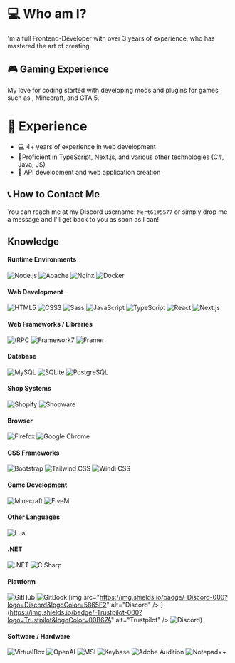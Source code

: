# 💻 Who am I?

'm a full Frontend-Developer with over 3 years of experience, who has mastered the art of creating.

## 🎮 Gaming Experience

My love for coding started with developing mods and plugins for games such as , Minecraft, and GTA 5.

# 🚀 Experience

- 💻 4+ years of experience in web development
- 🔨Proficient in TypeScript, Next.js, and various other technologies (C#, Java, JS)
- 🚀 API development and web application creation

## 📞 How to Contact Me

You can reach me at my Discord username: `Mert61#5577` or simply drop me a message and I'll get back to you as soon as I can!

## Knowledge

#### Runtime Environments

<img src="https://img.shields.io/badge/-Node.js-000?logo=Node.js&logoColor=339933" alt="Node.js" /> <img src="https://img.shields.io/badge/-Apache-000?logo=Apache&logoColor=D22128" alt="Apache" /> <img src="https://img.shields.io/badge/-Nginx-000?logo=Nginx&logoColor=009639" alt="Nginx" /> <img src="https://img.shields.io/badge/-Docker-000?logo=Docker&logoColor=2496ED" alt="Docker" />

#### Web Development

<img src="https://img.shields.io/badge/-HTML5-000?logo=HTML5&logoColor=E34F26" alt="HTML5" /> <img src="https://img.shields.io/badge/-CSS3-000?logo=CSS3&logoColor=1572B6" alt="CSS3" /> <img src="https://img.shields.io/badge/-Sass-000?logo=Sass&logoColor=CC6699" alt="Sass" /> <img src="https://img.shields.io/badge/-JavaScript-000?logo=JavaScript&logoColor=F7DF1E" alt="JavaScript" /> <img src="https://img.shields.io/badge/-TypeScript-000?logo=TypeScript&logoColor=3178C6" alt="TypeScript" /> <img src="https://img.shields.io/badge/-React-000?logo=React&logoColor=61DAFB" alt="React" /> <img src="https://img.shields.io/badge/-Next.js-000?logo=Next.js&logoColor=FFF" alt="Next.js" />

#### Web Frameworks / Libraries

<img src="https://img.shields.io/badge/-tRPC-FFF?logo=tRPC&logoColor=2596BE" alt="tRPC" /> <img src="https://img.shields.io/badge/-Framework7-000?logo=Framework7&logoColor=EE350F" alt="Framework7" /> <img src="https://img.shields.io/badge/-Framer-000?logo=Framer&logoColor=0055FF" alt="Framer" />

#### Database

<img src="https://img.shields.io/badge/-MySQL-FFF?logo=MySQL&logoColor=4479A1" alt="MySQL" /> <img src="https://img.shields.io/badge/-SQLite-FFF?logo=SQLite&logoColor=003B57" alt="SQLite" /> <img src="https://img.shields.io/badge/-PostgreSQL-FFF?logo=PostgreSQL&logoColor=4169E1" alt="PostgreSQL" />

#### Shop Systems

<img src="https://img.shields.io/badge/-Shopify-000?logo=Shopify&logoColor=7AB55C" alt="Shopify" /> <img src="https://img.shields.io/badge/-Shopware-000?logo=Shopware&logoColor=189EFF" alt="Shopware" />



#### Browser

<img src="https://img.shields.io/badge/-Firefox-FFF?logo=Firefox&logoColor=FF7139" alt="Firefox" /> <img src="https://img.shields.io/badge/-Google%20Chrome-FFF?logo=Google%20Chrome&logoColor=4285F4" alt="Google Chrome" />


#### CSS Frameworks

<img src="https://img.shields.io/badge/-Bootstrap-FFF?logo=Bootstrap&logoColor=7952B3" alt="Bootstrap" /> <img src="https://img.shields.io/badge/-Tailwind%20CSS-000?logo=Tailwind%20CSS&logoColor=06B6D4" alt="Tailwind CSS" /> <img src="https://img.shields.io/badge/-Windi%20CSS-000?logo=Windi%20CSS&logoColor=48B0F1" alt="Windi CSS" />
#### Game Development

<img src="https://img.shields.io/badge/-Minecraft-000?logo=Minecraft&logoColor=62B47A" alt="Minecraft" /> <img src="https://img.shields.io/badge/-FiveM-000?logo=FiveM&logoColor=F40552" alt="FiveM" />

#### Other Languages

 <img src="https://img.shields.io/badge/-Lua-FFF?logo=Lua&logoColor=2C2D72" alt="Lua" />

#### .NET

<img src="https://img.shields.io/badge/-.NET-FFF?logo=.NET&logoColor=512BD4" alt=".NET" /> <img src="https://img.shields.io/badge/-C%20Sharp-000?logo=C%20Sharp&logoColor=239120" alt="C Sharp" />

#### Plattform

<img src="https://img.shields.io/badge/-GitHub-FFF?logo=GitHub&logoColor=181717" alt="GitHub" />  <img src="https://img.shields.io/badge/-GitBook-000?logo=GitBook&logoColor=3884FF" alt="GitBook" /> [img src="https://img.shields.io/badge/-Discord-000?logo=Discord&logoColor=5865F2" alt="Discord" />
](https://img.shields.io/badge/-Trustpilot-000?logo=Trustpilot&logoColor=00B67A" alt="Trustpilot" /> <img src="https://img.shields.io/badge/-Discord-000?logo=Discord&logoColor=5865F2" alt="Discord" />)
#### Software / Hardware

<img src="https://img.shields.io/badge/-VirtualBox-FFF?logo=VirtualBox&logoColor=183A61" alt="VirtualBox" /> <img src="https://img.shields.io/badge/-OpenAI-FFF?logo=OpenAI&logoColor=412991" alt="OpenAI" /> <img src="https://img.shields.io/badge/-MSI-000?logo=MSI&logoColor=FF0000" alt="MSI" /> <img src="https://img.shields.io/badge/-Keybase-000?logo=Keybase&logoColor=33A0FF" alt="Keybase" /> <img src="https://img.shields.io/badge/-Adobe%20Audition-000?logo=Adobe%20Audition&logoColor=9999FF" alt="Adobe Audition" /> <img src="https://img.shields.io/badge/-Notepad++-000?logo=Notepad%2b%2b&logoColor=90E59A" alt="Notepad++" />
